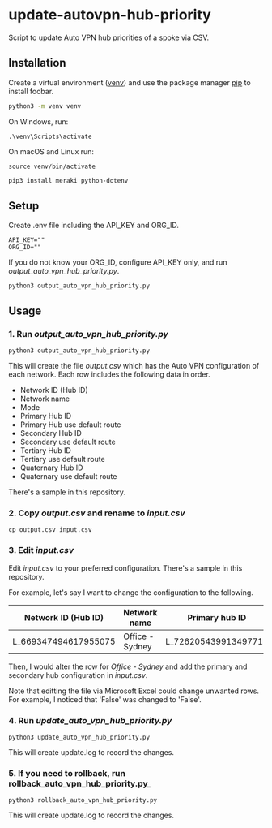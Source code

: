 # update-autovpn-hub-priority
Script to update Auto VPN hub priorities of a spoke via CSV.

## Installation

Create a virtual environment ([venv](https://docs.python.org/3/library/venv.html)) and use the package manager [pip](https://pip.pypa.io/en/stable/) to install foobar.

```bash
python3 -m venv venv
```

On Windows, run:
```
.\venv\Scripts\activate
```

On macOS and Linux run:
```
source venv/bin/activate
```

```bash
pip3 install meraki python-dotenv
```
## Setup
Create .env file including the API_KEY and ORG_ID.
```
API_KEY=""
ORG_ID=""
```
If you do not know your ORG_ID, configure API_KEY only, and run _output_auto_vpn_hub_priority.py_.
```
python3 output_auto_vpn_hub_priority.py
```
## Usage
### 1. Run _output_auto_vpn_hub_priority.py_
```
python3 output_auto_vpn_hub_priority.py
```
This will create the file _output.csv_ which has the Auto VPN configuration of each network. Each row includes the following data in order.
- Network ID (Hub ID)
- Network name
- Mode
- Primary Hub ID
- Primary Hub use default route
- Secondary Hub ID
- Secondary use default route
- Tertiary Hub ID
- Tertiary use default route
- Quaternary Hub ID
- Quaternary use default route

There's a sample in this repository.
### 2. Copy _output.csv_ and rename to _input.csv_
```
cp output.csv input.csv
```
### 3. Edit _input.csv_
Edit _input.csv_ to your preferred configuration. There's a sample in this repository.

For example, let's say I want to change the configuration to the following.

| Network ID (Hub ID) | Network name | Primary hub ID | Primary hub useDefaultRoute | Secondary hub ID | Secondary hub useDefaultRoute |
| ------------- | ------------- | ------------- | ------------- | ------------- | ------------- |
| L_669347494617955075 | Office - Sydney | L_726205439913497716  | False | N_726205439913511178 | False |

Then, I would alter the row for _Office - Sydney_ and add the primary and secondary hub configuration in _input.csv_.

Note that editting the file via Microsoft Excel could change unwanted rows. For example, I noticed that 'False' was changed to 'False'.

### 4. Run _update_auto_vpn_hub_priority.py_
```
python3 update_auto_vpn_hub_priority.py
```
This will create update.log to record the changes.

### 5. If you need to rollback, run rollback_auto_vpn_hub_priority.py_
```
python3 rollback_auto_vpn_hub_priority.py
```
This will create update.log to record the changes.

